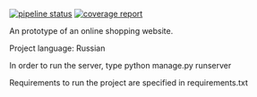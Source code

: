 [![pipeline status](https://gitlab.informatics.ru/matulka/abacaba-final/badges/master/pipeline.svg)](https://gitlab.informatics.ru/matulka/abacaba-final/commits/master)
[![coverage report](https://gitlab.informatics.ru/matulka/abacaba-final/badges/master/coverage.svg)](https://gitlab.informatics.ru/matulka/abacaba-final/commits/master)

An prototype of an online shopping website.

Project language: Russian

In order to run the server, type
python manage.py runserver

Requirements to run the project are specified in requirements.txt
